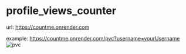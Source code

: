 # profile_views_counter

url: https://countme.onrender.com

example: https://countme.onrender.com/pvc?username=yourUsername
![pvc](https://countme.onrender.com/pvc?username=pvcrepo)
